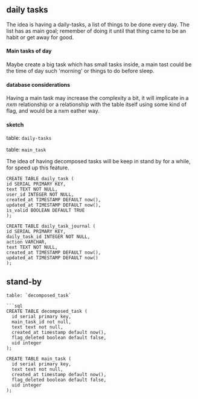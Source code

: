 daily tasks
-----------

The idea is having a daily-tasks, a list of things to be done every day.
The list has as main goal; remember of doing it until that thing came to be an
habit or get away for good.

#### Main tasks of day

Maybe create a big task which has small tasks inside, a main tast could be
the time of day such 'morning' or things to do before sleep.


#### database considerations

Having a main task may increase the complexity a bit, it will implicate in
a _nxm_ relationship or a relationship with the table itself using some kind
of flag, and would be a nxm eather way.


#### sketch

table: `daily-tasks`

table: `main_task`

The idea of having decomposed tasks will be keep in stand by for a while, for
speed up this feature.


```
CREATE TABLE daily_task (
id SERIAL PRIMARY KEY,
text TEXT NOT NULL,
user_id INTEGER NOT NULL,
created_at TIMESTAMP DEFAULT now(),
updated_at TIMESTAMP DEFAULT now(),
is_valid BOOLEAN DEFAULT TRUE
);

CREATE TABLE daily_task_journal (
id SERIAL PRIMARY KEY,
daily_task_id INTEGER NOT NULL,
action VARCHAR,
text TEXT NOT NULL,
created_at TIMESTAMP DEFAULT now(),
updated_at TIMESTAMP DEFAULT now()
);
```



## stand-by

```
table: `decomposed_task`

```sql
CREATE TABLE decomposed_task (
  id serial primary key,
  main_task_id not null,
  text text not null,
  created_at timestamp default now(),
  flag_deleted boolean default false,
  uid integer
);

CREATE TABLE main_task (
  id serial primary key,
  text text not null,
  created_at timestamp default now(),
  flag_deleted boolean default false,
  uid integer
);
```
